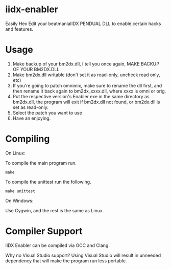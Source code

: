 iidx-enabler
============
Easily Hex Edit your beatmaniaIIDX PENDUAL DLL to enable certain hacks and features.

Usage
============
1. Make backup of your bm2dx.dll, I tell you once again, MAKE BACKUP OF YOUR BM2DX.DLL
2. Make bm2dx.dll writable (don't set it as read-only, uncheck read only, etc)
3. If you're going to patch omnimix, make sure to rename the dll first, and then rename it back again to bm2dx_xxxx.dll, where xxxx is omni or orig.
4. Put the respective version's Enabler exe in the same directory as bm2dx.dll, the program will exit if bm2dx.dll not found, or bm2dx.dll is set as read-only.
5. Select the patch you want to use
6. Have an enjoying.

Compiling
==
On Linux:

To compile the main program run.

`make`

To compile the unittest run the following.

`make unittest`

On Windows:

Use Cygwin, and the rest is the same as Linux.

Compiler Support
==
IIDX Enabler can be compiled via GCC and Clang.

Why no Visual Studio support? Using Visual Studio will result in unneeded dependency that will make the program run less portable.